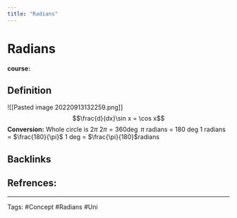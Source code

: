 ```yaml
---
title: "Radians"
---
```


# Radians
**course:**
## Definition
![[Pasted image 20220913132259.png]]
$$\frac{d}{dx}\sin x = \cos x$$
**Conversion:**
Whole circle is 2$\pi$
2$\pi = 360 \deg$
$\pi$ radians = 180 deg
1 radians = $\frac{180}{\pi}$
1 deg = $\frac{\pi}{180}$radians



## Backlinks

## Refrences:

---
Tags: #Concept #Radians #Uni 